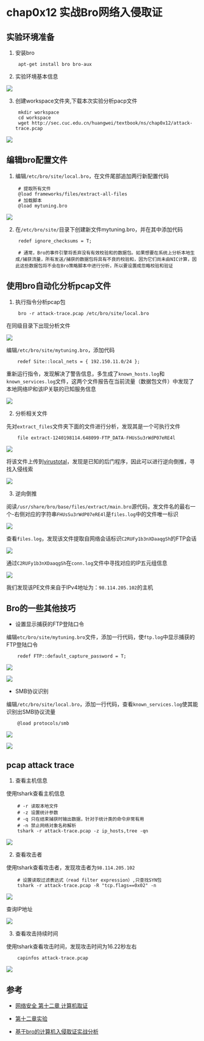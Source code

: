 # chap0x12 实战Bro网络入侵取证

## 实验环境准备

1. 安装bro

        apt-get install bro bro-aux

2. 实验环境基本信息

![](img/0-2.PNG)

3. 创建workspace文件夹,下载本次实验分析pacp文件

        mkdir workspace
        cd workspace
        wget http://sec.cuc.edu.cn/huangwei/textbook/ns/chap0x12/attack-trace.pcap

![](img/0-4.PNG)

## 编辑bro配置文件

1. 编辑`/etc/bro/site/local.bro`，在文件尾部追加两行新配置代码

        # 提取所有文件
        @load frameworks/files/extract-all-files
        # 加载脚本
        @load mytuning.bro 

![](img/0-3.PNG)

2. 在`/etc/bro/site/`目录下创建新文件mytuning.bro，并在其中添加代码
        
        redef ignore_checksums = T;

        # 通常，Bro的事件引擎将丢弃没有有效校验和的数据包。如果想要在系统上分析本地生成/捕获流量，所有发送/捕获的数据包将具有不良的校验和，因为它们尚未由NIC计算，因此这些数据包将不会在Bro策略脚本中进行分析，所以要设置成忽略校验和验证

## 使用bro自动化分析pcap文件

1. 执行指令分析pcap包

        bro -r attack-trace.pcap /etc/bro/site/local.bro

在同级目录下出现分析文件

![](img/0-5.PNG)

编辑`/etc/bro/site/mytuning.bro`，添加代码

        redef Site::local_nets = { 192.150.11.0/24 };

重新运行指令，发现解决了警告信息，多生成了`known_hosts.log`和`known_services.log`文件，这两个文件报告在当前流量（数据包文件）中发现了本地网络IP和该IP关联的已知服务信息

![](img/0-6.PNG)

2. 分析相关文件

先对`extract_files`文件夹下面的文件进行分析，发现其是一个可执行文件

        file extract-1240198114.648099-FTP_DATA-FHUsSu3rWdP07eRE4l

![](img/0-7.PNG)

将该文件上传到[virustotal](https://virustotal.com/)，发现是已知的后门程序，因此可以进行逆向倒推，寻找入侵线索

![](img/0-1.PNG)

3. 逆向倒推

阅读`/usr/share/bro/base/files/extract/main.bro`源代码，发文件名的最右一个-右侧对应的字符串`FHUsSu3rWdP07eRE4l`是`files.log`中的文件唯一标识

![](img/0-8.PNG)

查看`files.log`，发现该文件提取自网络会话标识`C2RUFy1b3nXDaaqgSh`的FTP会话

![](img/0-9.PNG)

通过`C2RUFy1b3nXDaaqgSh`在`conn.log`文件中寻找对应的IP五元组信息

![](img/0-10.PNG)

我们发现该PE文件来自于IPv4地址为：`98.114.205.102`的主机

## Bro的一些其他技巧

- 设置显示捕获的FTP登陆口令

编辑`etc/bro/site/mytuning.bro`文件，添加一行代码，使`ftp.log`中显示捕获的FTP登陆口令

        redef FTP::default_capture_password = T;

![](img/0-11.PNG)

![](img/0-14.PNG)

- SMB协议识别

编辑`/etc/bro/site/local.bro`，添加一行代码，查看`known_services.log`使其能识别出SMB协议流量

        @load protocols/smb

![](img/0-12.PNG)

![](img/0-13.PNG)

## pcap attack trace

1. 查看主机信息

使用tshark查看主机信息

        # -r 读取本地文件
        # -z 设置统计参数
        # -q 只在结束捕获时输出数据，针对于统计类的命令非常有用
        # -n 禁止网络对象名称解析
        tshark -r attack-trace.pcap -z ip_hosts,tree -qn

![](img/1-1.PNG)

2. 查看攻击者

使用tshark查看攻击者，发现攻击者为`98.114.205.102`

        # 设置读取过滤表达式（read filter expression）,只查找SYN包
        tshark -r attack-trace.pcap -R "tcp.flags==0x02" -n

![](img/1-2.PNG)

查询IP地址

![](img/1-3.PNG)

3. 查看攻击持续时间

使用tshark查看攻击时间，发现攻击时间为16.22秒左右

        capinfos attack-trace.pcap

![](img/1-4.PNG)

## 参考

- [⽹络安全 第⼗⼆章 计算机取证](http://sec.cuc.edu.cn/huangwei/course/2016/nsLecture0x12.pdf)

- [第十二章实验](http://sec.cuc.edu.cn/huangwei/textbook/ns/chap0x12/exp.html)

- [基于bro的计算机入侵取证实战分析](https://www.freebuf.com/articles/system/135843.html)
